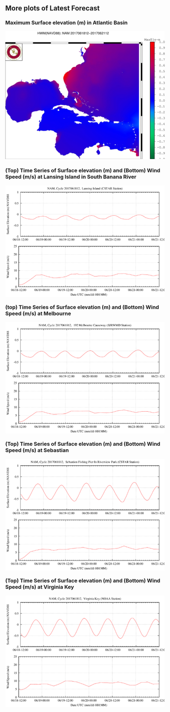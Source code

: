 ## More plots of Latest Forecast

### Maximum Surface elevation (m) in Atlantic Basin 

<p align="center">
  <img  src="/plot10001.jpg" width="600" >
</p>

### (Top) Time Series of Surface elevation (m) and (Bottom) Wind Speed (m/s) at Lansing Island in South Banana River

<p align="center">
<img align="top" src="/EW_Lansing_Island.png" width="600">
</p>

### (top) Time Series of Surface elevation (m) and (Bottom) Wind Speed (m/s) at Melbourne

<p align="center">
<img align="top" src="/EW_Melbourne_Cause_way.png" width="600">
</p>

### (Top) Time Series of Surface elevation (m) and (Bottom) Wind Speed (m/s) at Sebastian 

<p align="center">
<img align="top" src="/EW_Sebastion_fishing_pier.png" width="600">
</p>

### (Top) Time Series of Surface elevation (m) and (Bottom) Wind Speed (m/s) at Virginia Key

<p align="center">
<img align="top" src="/EW_Virginia_Key.png" width="600">
</p>
